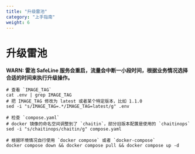 ```yaml
---
title: "升级雷池"
category: "上手指南"
weight: 6
---
```


# 升级雷池

**WARN: 雷池 SafeLine 服务会重启，流量会中断一小段时间，根据业务情况选择合适的时间来执行升级操作。**

```
# 查看 `IMAGE_TAG`
cat .env | grep IMAGE_TAG
# 把 IMAGE_TAG 修改为 latest 或者某个特定版本，比如 1.1.0
sed -i "s/IMAGE_TAG=.*/IMAGE_TAG=latest/g" .env

# 检查 `compose.yaml`
# docker 镜像的命名空间调整到了 `chaitin`，部分旧版本配置是使用的 `chaitinops`
sed -i "s/chaitinops/chaitin/g" compose.yaml

# 根据环境情况自行使用 `docker compose` 或者 `docker-compose`
docker compose down && docker compose pull && docker compose up -d
```
